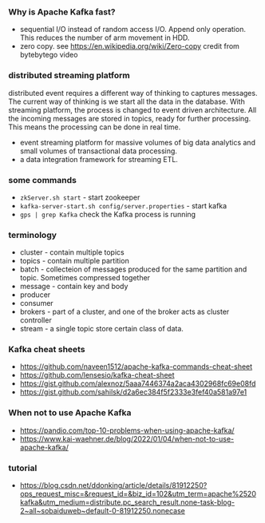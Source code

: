 ### Why is Apache Kafka fast?
* sequential I/O instead of random access I/O.  Append only operation.  This reduces the number of arm movement in HDD. 
* zero copy. see https://en.wikipedia.org/wiki/Zero-copy
credit from bytebytego video

### distributed streaming platform
distributed event requires a different way of thinking to captures messages.  The current way of thinking is we start all the data in the database.  With streaming platform, the process is changed to event driven architecture.  All the incoming messages are stored in topics, ready for further processing.  This means the processing can be done in real time.

* event streaming platform for massive volumes of big data analytics and small volumes of transactional data processing.
* a data integration framework for streaming ETL.

### some commands 

* ```zkServer.sh start``` - start zookeeper 
* ```kafka-server-start.sh config/server.properties``` - start kafka
* ```gps | grep Kafka``` check the Kafka process is running

### terminology 
* cluster - contain multiple topics
* topics - contain multiple partition
* batch - collecteion of messages produced for the same partition and topic. Sometimes  compressed together
* message - contain key and body
* producer
* consumer
* brokers - part of a cluster, and one of the broker acts as cluster controller
* stream - a single topic store certain class of data.


### Kafka cheat sheets
* https://github.com/naveen1512/apache-kafka-commands-cheat-sheet
* https://github.com/lensesio/kafka-cheat-sheet
* https://gist.github.com/alexnoz/5aaa7446374a2aca4302968fc69e08fd
* https://gist.github.com/sahilsk/d2a6ec384f5f2333e3fef40a581a97e1

### When not to use Apache Kafka
* https://pandio.com/top-10-problems-when-using-apache-kafka/
* https://www.kai-waehner.de/blog/2022/01/04/when-not-to-use-apache-kafka/


### tutorial
* https://blog.csdn.net/ddonking/article/details/81912250?ops_request_misc=&request_id=&biz_id=102&utm_term=apache%2520kafka&utm_medium=distribute.pc_search_result.none-task-blog-2~all~sobaiduweb~default-0-81912250.nonecase
